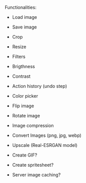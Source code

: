 Functionalities:

- Load image
- Save image
- Crop
- Resize
- Filters
- Brigthness
- Contrast
- Action history (undo step)
- Color picker
- Flip image
- Rotate image
- Image compression

- Convert Images (png, jpg, webp)
- Upscale (Real-ESRGAN model)

- Create GIF?
- Create spritesheet?
- Server image caching?
